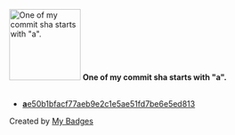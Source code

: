 <img src="https://my-badges.github.io/my-badges/a-commit.png" alt="One of my commit sha starts with &quot;a&quot;." title="One of my commit sha starts with &quot;a&quot;." width="128">
<strong>One of my commit sha starts with &quot;a&quot;.</strong>
<br><br>

- <a href="https://github.com/1e9y/1e9y/commit/ae50b1bfacf77aeb9e2c1e5ae51fd7be6e5ed813"><strong>a</strong>e50b1bfacf77aeb9e2c1e5ae51fd7be6e5ed813</a>


Created by <a href="https://github.com/my-badges/my-badges">My Badges</a>